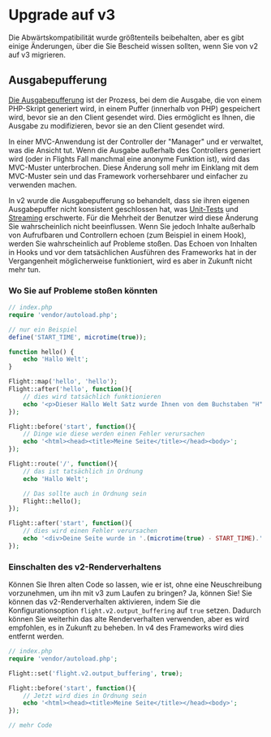 # Upgrade auf v3

Die Abwärtskompatibilität wurde größtenteils beibehalten, aber es gibt einige Änderungen, über die Sie Bescheid wissen sollten, wenn Sie von v2 auf v3 migrieren.

## Ausgabepufferung

[Die Ausgabepufferung](https://stackoverflow.com/questions/2832010/what-is-output-buffering-in-php) ist der Prozess, bei dem die Ausgabe, die von einem PHP-Skript generiert wird, in einem Puffer (innerhalb von PHP) gespeichert wird, bevor sie an den Client gesendet wird. Dies ermöglicht es Ihnen, die Ausgabe zu modifizieren, bevor sie an den Client gesendet wird.

In einer MVC-Anwendung ist der Controller der "Manager" und er verwaltet, was die Ansicht tut. Wenn die Ausgabe außerhalb des Controllers generiert wird (oder in Flights Fall manchmal eine anonyme Funktion ist), wird das MVC-Muster unterbrochen. Diese Änderung soll mehr im Einklang mit dem MVC-Muster sein und das Framework vorhersehbarer und einfacher zu verwenden machen.

In v2 wurde die Ausgabepufferung so behandelt, dass sie ihren eigenen Ausgabepuffer nicht konsistent geschlossen hat, was [Unit-Tests](https://github.com/flightphp/core/pull/545/files#diff-eb93da0a3473574fba94c3c4160ce68e20028e30b267875ab0792ade0b0539a0R42) und [Streaming](https://github.com/flightphp/core/issues/413) erschwerte. Für die Mehrheit der Benutzer wird diese Änderung Sie wahrscheinlich nicht beeinflussen. Wenn Sie jedoch Inhalte außerhalb von Aufrufbaren und Controllern echoen (zum Beispiel in einem Hook), werden Sie wahrscheinlich auf Probleme stoßen. Das Echoen von Inhalten in Hooks und vor dem tatsächlichen Ausführen des Frameworks hat in der Vergangenheit möglicherweise funktioniert, wird es aber in Zukunft nicht mehr tun.

### Wo Sie auf Probleme stoßen könnten
```php
// index.php
require 'vendor/autoload.php';

// nur ein Beispiel
define('START_TIME', microtime(true));

function hello() {
	echo 'Hallo Welt';
}

Flight::map('hello', 'hello');
Flight::after('hello', function(){
	// dies wird tatsächlich funktionieren
	echo '<p>Dieser Hallo Welt Satz wurde Ihnen von dem Buchstaben "H" präsentiert</p>';
});

Flight::before('start', function(){
	// Dinge wie diese werden einen Fehler verursachen
	echo '<html><head><title>Meine Seite</title></head><body>';
});

Flight::route('/', function(){
	// das ist tatsächlich in Ordnung
	echo 'Hallo Welt';

	// Das sollte auch in Ordnung sein
	Flight::hello();
});

Flight::after('start', function(){
	// dies wird einen Fehler verursachen
	echo '<div>Deine Seite wurde in '.(microtime(true) - START_TIME).' Sekunden geladen</div></body></html>';
});
```

### Einschalten des v2-Renderverhaltens

Können Sie Ihren alten Code so lassen, wie er ist, ohne eine Neuschreibung vorzunehmen, um ihn mit v3 zum Laufen zu bringen? Ja, können Sie! Sie können das v2-Renderverhalten aktivieren, indem Sie die Konfigurationsoption `flight.v2.output_buffering` auf `true` setzen. Dadurch können Sie weiterhin das alte Renderverhalten verwenden, aber es wird empfohlen, es in Zukunft zu beheben. In v4 des Frameworks wird dies entfernt werden.

```php
// index.php
require 'vendor/autoload.php';

Flight::set('flight.v2.output_buffering', true);

Flight::before('start', function(){
	// Jetzt wird dies in Ordnung sein
	echo '<html><head><title>Meine Seite</title></head><body>';
});

// mehr Code 
```